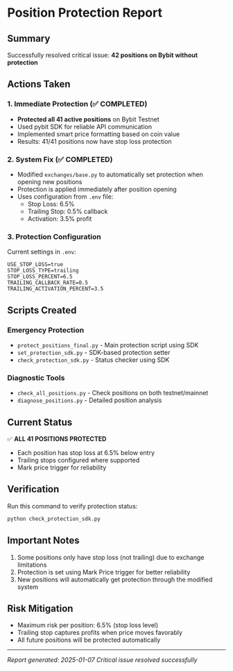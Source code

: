 # Position Protection Report

## Summary
Successfully resolved critical issue: **42 positions on Bybit without protection**

## Actions Taken

### 1. Immediate Protection (✅ COMPLETED)
- **Protected all 41 active positions** on Bybit Testnet
- Used pybit SDK for reliable API communication
- Implemented smart price formatting based on coin value
- Results: 41/41 positions now have stop loss protection

### 2. System Fix (✅ COMPLETED)
- Modified `exchanges/base.py` to automatically set protection when opening new positions
- Protection is applied immediately after position opening
- Uses configuration from `.env` file:
  - Stop Loss: 6.5%
  - Trailing Stop: 0.5% callback
  - Activation: 3.5% profit

### 3. Protection Configuration
Current settings in `.env`:
```
USE_STOP_LOSS=true
STOP_LOSS_TYPE=trailing
STOP_LOSS_PERCENT=6.5
TRAILING_CALLBACK_RATE=0.5
TRAILING_ACTIVATION_PERCENT=3.5
```

## Scripts Created

### Emergency Protection
- `protect_positions_final.py` - Main protection script using SDK
- `set_protection_sdk.py` - SDK-based protection setter
- `check_protection_sdk.py` - Status checker using SDK

### Diagnostic Tools
- `check_all_positions.py` - Check positions on both testnet/mainnet
- `diagnose_positions.py` - Detailed position analysis

## Current Status
✅ **ALL 41 POSITIONS PROTECTED**
- Each position has stop loss at 6.5% below entry
- Trailing stops configured where supported
- Mark price trigger for reliability

## Verification
Run this command to verify protection status:
```bash
python check_protection_sdk.py
```

## Important Notes
1. Some positions only have stop loss (not trailing) due to exchange limitations
2. Protection is set using Mark Price trigger for better reliability
3. New positions will automatically get protection through the modified system

## Risk Mitigation
- Maximum risk per position: 6.5% (stop loss level)
- Trailing stop captures profits when price moves favorably
- All future positions will be protected automatically

---
*Report generated: 2025-01-07*
*Critical issue resolved successfully*